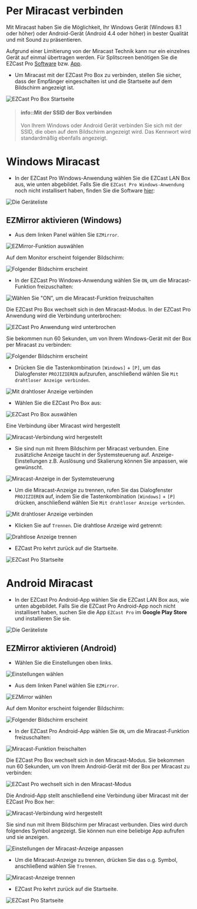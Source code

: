 # Per Miracast verbinden

Mit Miracast haben Sie die Möglichkeit, Ihr Windows Gerät (Windows 8.1 oder höher) oder Android-Gerät (Android 4.4 oder höher) in bester Qualität und mit Sound zu präsentieren. 

Aufgrund einer Limitierung von der Miracast Technik kann nur ein einzelnes Gerät auf einmal übertragen werden. Für Splitscreen benötigen Sie die EZCast Pro [Software](quickstart.md#windows-und-macos) bzw. [App](quickstart.md#android-und-ios).

* Um Miracast mit der EZCast Pro Box zu verbinden, stellen Sie sicher, dass der Empfänger eingeschalten ist und die Startseite auf dem Bildschirm angezeigt ist. 

![EZCast Pro Box Startseite](/images/ProBox_Startseite.jpg)

> #### info::Mit der SSID der Box verbinden
>
> Von Ihrem Windows oder Android Gerät verbinden Sie sich mit der SSID, die oben auf dem Bildschirm angezeigt wird. Das Kennwort wird standardmäßig ebenfalls angezeigt.

# Windows Miracast

* In der EZCast Pro Windows-Anwendung wählen Sie die EZCast LAN Box aus, wie unten abgebildet. Falls Sie die `EZCast Pro Windows-Anwendung` noch nicht installisert haben, finden Sie die Software [hier](https://www.ezcast.com/app/ezcast/pro/windows):

![Die Geräteliste](/images/mac-windows_device-list.jpg)

## EZMirror aktivieren (Windows)

* Aus dem linken Panel wählen Sie `EZMirror`.

![EZMirror-Funktion auswählen](/images/EZCast_Pro_App-EZMirror.jpg)

Auf dem Monitor erscheint folgender Bildschirm:

![Folgender Bildschirm erscheint](/images/EZMirror.jpg)

* In der EZCast Pro Windows-Anwendung wählen Sie `ON`, um die Miracast-Funktion freizuschalten:

![Wählen Sie "ON", um die Miracast-Funktion freizuschalten](/images/EZMirror_Activate.jpg)

Die EZCast Pro Box wechselt sich in den Miracast-Modus. In der EZCast Pro Anwendung wird die Verbindung unterbrochen:

![EZCast Pro Anwendung wird unterbrochen](/images/EZCastPro_Device_Disconnected.jpg)

Sie bekommen nun 60 Sekunden, um von Ihrem Windows-Gerät mit der Box per Miracast zu verbinden:

![Folgender Bildschirm erscheint](/images/EZMirror_Waiting_For_Device.jpg)

* Drücken Sie die Tastenkombination `[Windows]` + `[P]`, um das Dialogfenster `PROJIZIEREN` aufzurufen, anschließend wählen Sie `Mit drahtloser Anzeige verbinden`.

![Mit drahtloser Anzeige verbinden](/images/Connect_to_a_wireless_display.jpg)

* Wählen Sie die EZCast Pro Box aus:

![EZCast Pro Box auswählen](/images/Windows_Miracast_Select_Device.jpg)

Eine Verbindung über Miracast wird hergestellt
 
![Miracast-Verbindung wird hergestellt](/images/Windows_Miracast_Connecting.jpg)

* Sie sind nun mit Ihrem Bildschirm per Miracast verbunden. Eine zusätzliche Anzeige taucht in der Systemsteuerung auf. Anzeige-Einstellungen z.B. Auslösung und Skalierung können Sie anpassen, wie gewünscht.
 
![Miracast-Anzeige in der Systemsteuerung](/images/Miracast_Display.jpg)

* Um die Miracast-Anzeige zu trennen, rufen Sie das Dialogfenster `PROJIZIEREN` auf, indem Sie die Tastenkombination `[Windows]` + `[P]` drücken, anschließend wählen Sie `Mit drahtloser Anzeige verbinden`.

![Mit drahtloser Anzeige verbinden](/images/Connect_to_a_wireless_display.jpg)

* Klicken Sie auf `Trennen`. Die drahtlose Anzeige wird getrennt:

![Drahtlose Anzeige trennen](/images/Windows_Miracast_Disconnect.jpg)

* EZCast Pro kehrt zurück auf die Startseite.

![EZCast Pro Startseite](/images/ProBox_Startseite.jpg)


# Android Miracast

* In der EZCast Pro Android-App wählen Sie die EZCast LAN Box aus, wie unten abgebildet. Falls Sie die EZCast Pro Android-App noch nicht installisert haben, suchen Sie die App `EZCast Pro` im **Google Play Store** und installieren Sie sie.

![Die Geräteliste](/images/Android_device-list.jpg)

## EZMirror aktivieren (Android)

* Wählen Sie die Einstellungen oben links.

![Einstellungen wählen](/images/iOS_settings.jpg)

* Aus dem linken Panel wählen Sie `EZMirror`.

![EZMirror wählen](/images/EZMirror_Button.jpg)

Auf dem Monitor erscheint folgender Bildschirm:

![Folgender Bildschirm erscheint](/images/EZMirror.jpg)

* In der EZCast Pro Android-App wählen Sie `ON`, um die Miracast-Funktion freizuschalten:

![Miracast-Funktion freischalten](/images/Android_EZMirror_ON.jpg)

Die EZCast Pro Box wechselt sich in den Miracast-Modus. Sie bekommen nun 60 Sekunden, um von Ihrem Android-Gerät mit der Box per Miracast zu verbinden:

![EZCast Pro wechselt sich in den Miracast-Modus](/images/EZMirror_Waiting_For_Device.jpg)

Die Android-App stellt anschließend eine Verbindung über Miracast mit der EZCast Pro Box her:

![Miracast-Verbindung wird hergestellt](/images/Android_Miracast_Connecting.jpg)

Sie sind nun mit Ihrem Bildschirm per Miracast verbunden. Dies wird durch folgendes Symbol angezeigt. Sie können nun eine beliebige App aufrufen und sie anzeigen.

![Einstellungen der Miracast-Anzeige anpassen](/images/Android_Miracast_connected.jpg)

* Um die Miracast-Anzeige zu trennen, drücken Sie das o.g. Symbol, anschließend wählen Sie `Trennen`.

![Miracast-Anzeige trennen](/images/Android_Miracast_disconnect.jpg)

* EZCast Pro kehrt zurück auf die Startseite.

![EZCast Pro Startseite](/images/ProBox_Startseite.jpg)